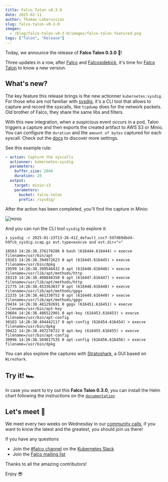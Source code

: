 ```yaml
---
title: Falco Talon v0.3.0
date: 2025-02-11
author: Thomas Labarussias
slug: falco-talon-v0-3-0
images:
  - /blog/falco-talon-v0-3-0/images/falco-talon-featured.png
tags: ["Talon", "Release"]
---
```


Today, we announce the release of **Falco Talon 0.3.0** 🦅!

Three updates in a row, after [Falco](https://falco.org/blog/falco-0-40-0/) and [Falcosidekick](https://falco.org/blog/falcosidekick-2-31-0/), it's time for [Falco Talon](htts://docs.falco-talon.org) to know a new version.

## What's new?

The key feature this release brings is the new actionner `kubernetes:sysdig`. For those who are not familiar with [sysdig](https://github.com/draios/sysdig), it's a CLI tool that allows to capture and record the syscalls, like `tcpdump` does for the network packets. Old brother of Falco, they share the same libs and filters.

With this new integration, when a suspicious event occurs in a pod, Talon triggers a capture and then exports the created artifact to AWS S3 or Minio. You can configure the `duration` and the `amount of bytes` captured for each syscall. Check out the [docs](https://docs.falco-talon.org/docs/actionners/list/#kubernetessysdig) to discover more settings.

See this example rule:

```yaml
- action: Capture the syscalls
  actionner: kubernetes:sysdig
  parameters:
    buffer_size: 2048
    duration: 20
  output:
    target: minio:s3
    parameters:
      bucket: falco-talon
      prefix: /sysdig/
```

After the action has been completed, you'll find the capture in Minio:

![minio](/blog/falco-talon-v0-3-0/images/minio.png)

And you can run the CLI tool `sysdig` to explore it:

```shell
❯ sysdig -r 2025-01-23T13-26-41Z_default_cncf-597d69dbd4-h9fcb_sysdig.scap.gz evt.type=execve and evt.dir=">"

18563 14:26:38.376178286 0 bash (616444.616444) > execve filename=/usr/bin/apt
19163 14:26:38.394972623 0 apt (616445.616445) > execve filename=/usr/bin/dpkg
19599 14:26:38.399546432 0 apt (616446.616446) > execve filename=/usr/lib/apt/methods/http
20319 14:26:38.408846350 0 apt (616447.616447) > execve filename=/usr/lib/apt/methods/http
21775 14:26:38.453363037 0 apt (616448.616448) > execve filename=/usr/lib/apt/methods/gpgv
22335 14:26:38.461330752 0 apt (616449.616449) > execve filename=/usr/lib/apt/methods/gpgv
29434 14:26:38.481292691 0 gpgv (616451.616451) > execve filename=/usr/bin/apt-key
29604 14:26:38.486522901 0 apt-key (616453.616453) > execve filename=/usr/bin/apt-config
30183 14:26:38.494442117 0 apt-config (616454.616454) > execve filename=/usr/bin/dpkg
30422 14:26:38.497278722 0 apt-key (616455.616455) > execve filename=/usr/bin/apt-config
30996 14:26:38.504017535 0 apt-config (616456.616456) > execve filename=/usr/bin/dpkg
```

You can also explore the captures with [Stratoshark](https://stratoshark.org/), a GUI based on `Wireshark`.

## Try it! 🏎️

In case you want to try out this **Falco Talon 0.3.0**, you can install the Helm chart following the instructions on the [`documentation`](https://docs.falco-talon.org/docs/installation_usage/helm/)

## Let's meet 🤝

We meet every two weeks on Wednesday in our [community calls](https://github.com/falcosecurity/community),
if you want to know the latest and the greatest, you should join us there!

If you have any questions

* Join the [#falco channel](https://kubernetes.slack.com/messages/falco) on the [Kubernetes Slack](https://slack.k8s.io)
* Join the [Falco mailing list](https://lists.cncf.io/g/cncf-falco-dev)

Thanks to all the amazing contributors!

Enjoy 😎
